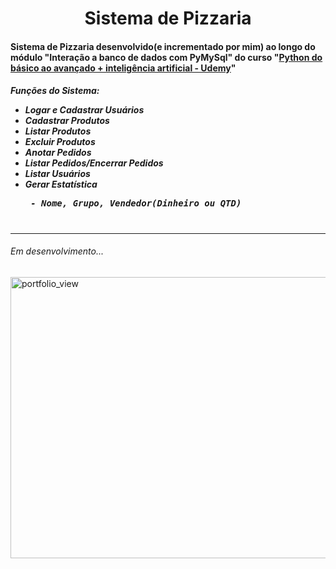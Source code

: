 <h1 align="center"> Sistema de Pizzaria </h1>

<h4>Sistema de Pizzaria desenvolvido(e incrementado por mim) ao longo do módulo "Interação a banco de dados
com PyMySql" do curso "<a href="https://www.udemy.com/course/python-do-basico-ao-avancado-inteligencia-artificial/">Python do básico ao avançado + inteligência artificial - Udemy</a>"</h4>
  

<h5>Funções do Sistema:
  <ul>
    <li>Logar e Cadastrar Usuários </li>
    <li>Cadastrar Produtos</li>
    <li>Listar Produtos</li>
    <li>Excluir Produtos</li>
    <li>Anotar Pedidos</li>
    <li>Listar Pedidos/Encerrar Pedidos</li>
    <li>Listar Usuários</li>
      <li>Gerar Estatística
        <pre>
 - Nome, Grupo, Vendedor(Dinheiro ou QTD)
        </pre>
      </li>
   </ul>
</h5>

<hr>
<h6>Em desenvolvimento...</h1>
<img width="1000" height="450" alt="portfolio_view" src="https://i.ytimg.com/vi/LmywZ3P28c0/maxresdefault.jpg">
